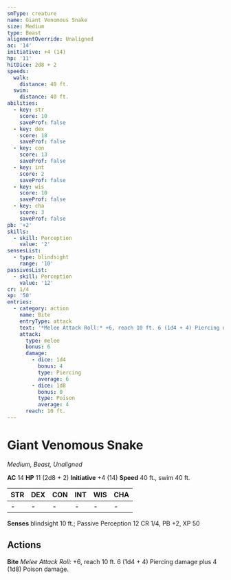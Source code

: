 ```yaml
---
smType: creature
name: Giant Venomous Snake
size: Medium
type: Beast
alignmentOverride: Unaligned
ac: '14'
initiative: +4 (14)
hp: '11'
hitDice: 2d8 + 2
speeds:
  walk:
    distance: 40 ft.
  swim:
    distance: 40 ft.
abilities:
  - key: str
    score: 10
    saveProf: false
  - key: dex
    score: 18
    saveProf: false
  - key: con
    score: 13
    saveProf: false
  - key: int
    score: 2
    saveProf: false
  - key: wis
    score: 10
    saveProf: false
  - key: cha
    score: 3
    saveProf: false
pb: '+2'
skills:
  - skill: Perception
    value: '2'
sensesList:
  - type: blindsight
    range: '10'
passivesList:
  - skill: Perception
    value: '12'
cr: 1/4
xp: '50'
entries:
  - category: action
    name: Bite
    entryType: attack
    text: '*Melee Attack Roll:* +6, reach 10 ft. 6 (1d4 + 4) Piercing damage plus 4 (1d8) Poison damage.'
    attack:
      type: melee
      bonus: 6
      damage:
        - dice: 1d4
          bonus: 4
          type: Piercing
          average: 6
        - dice: 1d8
          bonus: 0
          type: Poison
          average: 4
      reach: 10 ft.
---
```


# Giant Venomous Snake
*Medium, Beast, Unaligned*

**AC** 14
**HP** 11 (2d8 + 2)
**Initiative** +4 (14)
**Speed** 40 ft., swim 40 ft.

| STR | DEX | CON | INT | WIS | CHA |
| --- | --- | --- | --- | --- | --- |
| - | - | - | - | - | - |

**Senses** blindsight 10 ft.; Passive Perception 12
CR 1/4, PB +2, XP 50

## Actions

**Bite**
*Melee Attack Roll:* +6, reach 10 ft. 6 (1d4 + 4) Piercing damage plus 4 (1d8) Poison damage.
